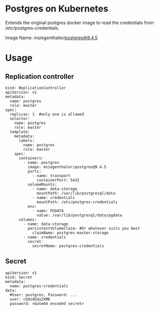 Postgres on Kubernetes
======================

Extends the original postgres docker image to read the credentials from /etc/postgres-credentials.

Image Name: msiegenthaler/postgres@9.4.5



Usage
=====

## Replication controller

    kind: ReplicationController
    apiVersion: v1
    metadata:
      name: postgres
      role: master
    spec:
      replicas: 1  #only one is allowed
      selector:
        name: postgres
        role: master
      template: 
        metadata:
          labels:
            name: postgres
            role: master
        spec:
          containers:
            - name: postgres
              image: msiegenthaler/postgres@9.4.5
              ports:
                - name: transport
                  containerPort: 5432
              volumeMounts:
                - name: data-storage
                  mountPath: /var/lib/postgresql/data
                - name: credentials
                  mountPath: /etc/postgres-credentials
              env:
                - name: PGDATA
                  value: /var/lib/postgresql/data/pgdata
          volumes:
            - name: data-storage
              persistentVolumeClaim: #Or whatever suits you best
                claimName: postgres-master-storage
            - name: credentials
              secret:
                secretName: postgres-credentials

## Secret

    apiVersion: v1
    kind: Secret
    metadata:
      name: postgres-credentials
    data:
      #User: postgres, Password: ...
      user: cG9zdGdyZXMK
      password: <base64 encoded secret>

